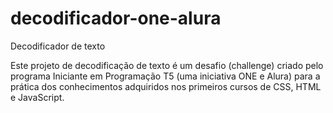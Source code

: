 # decodificador-one-alura
Decodificador de texto

Este projeto de decodificação de texto é um desafio (challenge) criado pelo programa Iniciante em Programação T5 (uma iniciativa ONE e Alura)  para a prática dos conhecimentos adquiridos nos primeiros cursos de CSS, HTML e JavaScript. 
